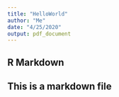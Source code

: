 ```yaml
---
title: "HelloWorld"
author: "Me"
date: "4/25/2020"
output: pdf_document
---
```




## R Markdown

## This is a markdown file

